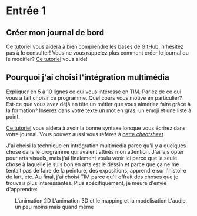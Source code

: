 # Entrée 1
## Créer mon journal de bord
[Ce tutoriel](https://guides.github.com/activities/hello-world/) vous aidera à bien comprendre les bases de GitHub, n'hésitez pas à le consulter!
Vous ne vous rappelez plus comment créer le journal ou le modifier? [Ce tutoriel](https://youtu.be/lX3bpuLK_Sg) vous aide!

## Pourquoi j'ai choisi l'intégration multimédia
Expliquer en 5 à 10 lignes ce qui vous intéresse en TIM. Parlez de ce qui vous a fait choisir ce programme. Quel cours vous motive en particulier? Est-ce que vous avez déjà en tête un métier que vous aimeriez faire grâce à la formation? Insérez dans votre texte un mot en gras, un emoji et une liste à point.

[Ce tutoriel](https://guides.github.com/features/mastering-markdown/) vous aidera à avoir la bonne syntaxe lorsque vous écrirez dans votre journal. Vous pouvez aussi vous référez à [cette *cheatsheet*](https://github.com/tchapi/markdown-cheatsheet/blob/master/README.md).

J'ai choisi la technique en intrégration multimédia parce qu'il y a quelques chose dans le programme qui avaient attirés mon attention. J'aillais opter pour arts visuels, mais j'ai finalement voulu venir ici parce que la seule chose à laquelle je suis bon en arts est le dessin et parce que ça ne me tentait pas de faire de la peinture, des expositions, apprendre sur l'histoire de lart, etc. Au final, j'ai choisi TIM parce qu'il offrait des choses que je trouvais plus intéréssantes. Plus spécifiquement, je meure d'envie d'apprendre:

<ul>
  <l>L'animation 2D
L'animation 3D et le mapping et la modelisation
L'audio, un peu moins mais quand même
</l>
</ul>

